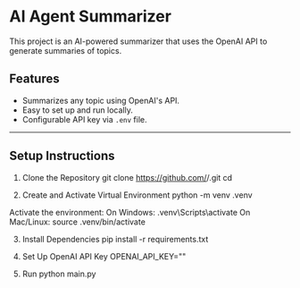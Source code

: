 # AI Agent Summarizer

This project is an AI-powered summarizer that uses the OpenAI API to generate summaries of topics.

## Features
- Summarizes any topic using OpenAI's API.
- Easy to set up and run locally.
- Configurable API key via `.env` file.

---------------------------------------------------------

## **Setup Instructions**

1. Clone the Repository
  git clone https://github.com/<your-username>/<repo-name>.git
  cd <repo-name>

2. Create and Activate Virtual Environment
  python -m venv .venv

  Activate the environment:
  On Windows:
  .venv\Scripts\activate
  On Mac/Linux:
  source .venv/bin/activate

3. Install Dependencies
  pip install -r requirements.txt

4. Set Up OpenAI API Key
   OPENAI_API_KEY=""

5. Run
   python main.py
